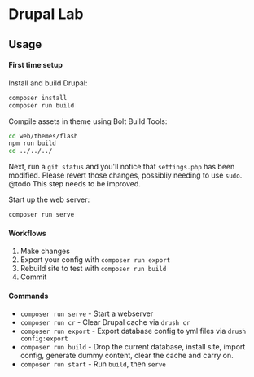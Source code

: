 # Drupal Lab

## Usage

#### First time setup

Install and build Drupal:

```bash
composer install
composer run build
```

Compile assets in theme using Bolt Build Tools:

```bash
cd web/themes/flash
npm run build
cd ../../../
```

Next, run a `git status` and you'll notice that `settings.php` has been modified. Please revert those changes, possibliy needing to use `sudo`. @todo This step needs to be improved.

Start up the web server:

```bash
composer run serve
```

#### Workflows

1. Make changes
2. Export your config with `composer run export`
3. Rebuild site to test with `composer run build`
4. Commit

#### Commands

- `composer run serve` - Start a webserver
- `composer run cr` - Clear Drupal cache via `drush cr`
- `composer run export` - Export database config to yml files via `drush config:export`
- `composer run build` - Drop the current database, install site, import config, generate dummy content, clear the cache and carry on.
- `composer run start` - Run `build`, then `serve`
